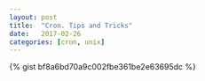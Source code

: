 ```yaml
---
layout: post
title:  "Cron. Tips and Tricks"
date:   2017-02-26
categories: [cron, unix]
---
```


{% gist bf8a6bd70a9c002fbe361be2e63695dc %}
